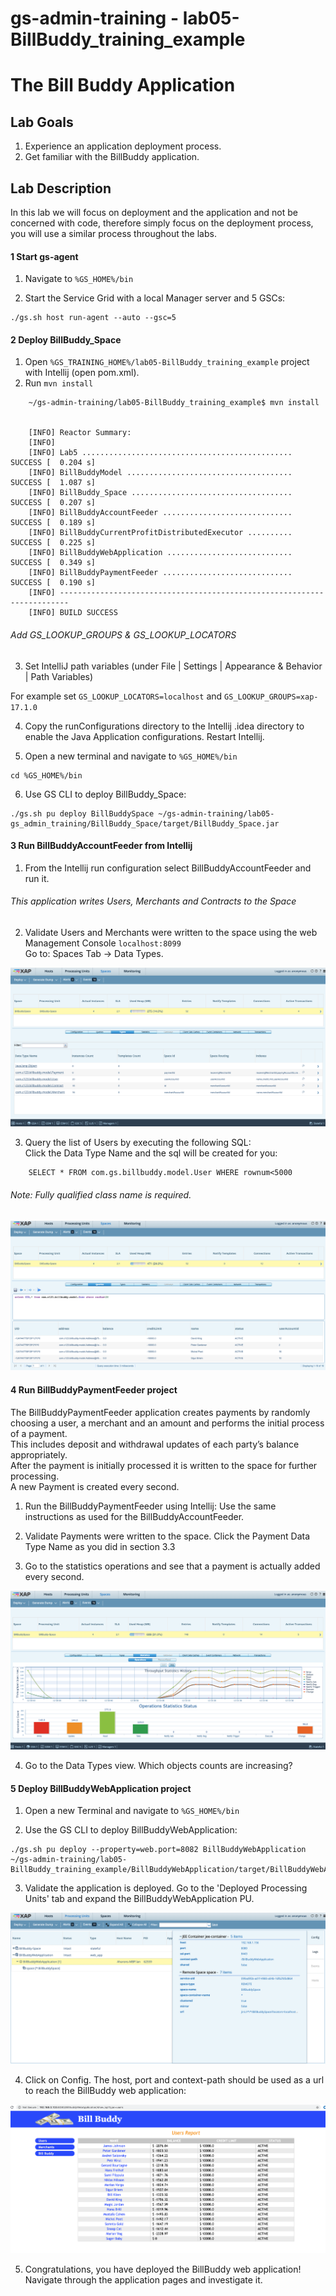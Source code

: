 # gs-admin-training - lab05-BillBuddy_training_example

# The Bill Buddy Application

## Lab Goals

1. Experience an application deployment process.
2. Get familiar with the BillBuddy application.

## Lab Description
In this lab we will focus on deployment and the application and not be concerned with code, therefore simply focus on the deployment process, you will use a similar process throughout the labs.

#### 1	Start gs-agent

1. Navigate to `%GS_HOME%/bin`
        
2. Start the Service Grid with a local Manager server and 5 GSCs:
```
./gs.sh host run-agent --auto --gsc=5
```
    
#### 2	Deploy BillBuddy_Space
    
1. Open `%GS_TRAINING_HOME%/lab05-BillBuddy_training_example` project with Intellij (open pom.xml).
2. Run `mvn install`

```
    ~/gs-admin-training/lab05-BillBuddy_training_example$ mvn install
    
    
    [INFO] Reactor Summary:
    [INFO] 
    [INFO] Lab5 ............................................... SUCCESS [  0.204 s]
    [INFO] BillBuddyModel ..................................... SUCCESS [  1.087 s]
    [INFO] BillBuddy_Space .................................... SUCCESS [  0.207 s]
    [INFO] BillBuddyAccountFeeder ............................. SUCCESS [  0.189 s]
    [INFO] BillBuddyCurrentProfitDistributedExecutor .......... SUCCESS [  0.225 s]
    [INFO] BillBuddyWebApplication ............................ SUCCESS [  0.349 s]
    [INFO] BillBuddyPaymentFeeder ............................. SUCCESS [  0.190 s]
    [INFO] ------------------------------------------------------------------------
    [INFO] BUILD SUCCESS
```


###### Add GS_LOOKUP_GROUPS & GS_LOOKUP_LOCATORS
3. Set IntelliJ path variables (under File | Settings | Appearance & Behavior | Path Variables)

For example set `GS_LOOKUP_LOCATORS=localhost` and `GS_LOOKUP_GROUPS=xap-17.1.0`

4. Copy the runConfigurations directory to the Intellij .idea directory to enable the Java Application configurations. Restart Intellij.

5. Open a new terminal and navigate to `%GS_HOME%/bin`
```
cd %GS_HOME%/bin
```
6. Use GS CLI to deploy BillBuddy_Space:
``` 
./gs.sh pu deploy BillBuddySpace ~/gs-admin-training/lab05-gs_admin_training/BillBuddy_Space/target/BillBuddy_Space.jar 
```
#### 3	Run BillBuddyAccountFeeder from Intellij

1. From the Intellij run configuration select BillBuddyAccountFeeder and run it.

###### This application writes Users, Merchants and Contracts to the Space
 
2. Validate Users and Merchants were written to the space using the web Management Console `localhost:8099`  
Go to: Spaces Tab -> Data Types.
 
![Screenshot](./Pictures/Picture1.png)

3. Query the list of Users by executing the following SQL: <br/>
Click the Data Type Name and the sql will be created for you: <br/>
```
    SELECT * FROM com.gs.billbuddy.model.User WHERE rownum<5000
```    
###### Note: Fully qualified class name is required.

![Screenshot](./Pictures/Picture2.png)

#### 4	Run BillBuddyPaymentFeeder project
The BillBuddyPaymentFeeder application creates payments by randomly choosing a user, a merchant and an amount and performs the initial process of a payment.  
This includes deposit and withdrawal updates of each party’s balance appropriately.  
After the payment is initially processed it is written to the space for further processing.  
A new Payment is created every second.
 
1. Run the BillBuddyPaymentFeeder using Intellij: 
Use the same instructions as used for the BillBuddyAccountFeeder.

2. Validate Payments were written to the space. 
Click the Payment Data Type Name as you did in section 3.3
 
3. Go to the statistics operations and see that a payment is actually added every second.

![Screenshot](./Pictures/Picture3.png)

4. Go to the Data Types view. Which objects counts are increasing?

#### 5 Deploy BillBuddyWebApplication project

1. Open a new Terminal and navigate to `%GS_HOME%/bin`

2. Use the GS CLI to deploy BillBuddyWebApplication:
``` 
./gs.sh pu deploy --property=web.port=8082 BillBuddyWebApplication ~/gs-admin-training/lab05-BillBuddy_training_example/BillBuddyWebApplication/target/BillBuddyWebApplication.war
```
3. Validate the application is deployed. 
Go to the 'Deployed Processing Units' tab and expand the BillBuddyWebApplication PU.

![Screenshot](./Pictures/Picture4.png)

4. Click on Config.
The host, port and context-path should be used as a url to reach the BillBuddy web application: 

![Screenshot](./Pictures/Picture5.png)

5. Congratulations, you have deployed the BillBuddy web application!  
Navigate through the application pages and investigate it.
